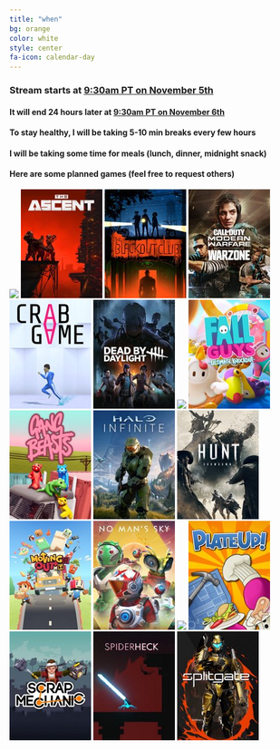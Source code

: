 ```yaml
---
title: "when"
bg: orange
color: white
style: center
fa-icon: calendar-day
---
```


### Stream starts at [**9:30am PT** on **November 5th**](https://time.is/0930AM_5_Nov_2022_in_PT/ET/CT/MT/GMT)

#### It will end **24 hours later** at [9:30am PT on November 6th](https://time.is/0930AM_6_Nov_2022_in_PT/ET/CT/MT/GMT)

#### To stay healthy, I will be taking **5-10 min** breaks every **few hours**

#### I will be taking some time for meals **(lunch, dinner, midnight snack)**

#### Here are some planned games **(feel free to request others)**

<div class="game-list">
  <img src="img/games/Apex-Legends.jpg" />
  <img src="img/games/Ascent.jpg" />
  <img src="img/games/Blackout-Club.jpg" />
  <img src="img/games/Call-Of-Duty-Modern-Warfare.jpg" />
  <img src="img/games/Crab-Game.jpg" />
  <img src="img/games/Dead-by-Daylight.jpg" />
  <img src="img/games/Deep-Rock-Galactic.jpg" />
  <img src="img/games/Fall-Guys-Ultimate-Knockout.jpg" />
  <img src="img/games/Gang-Beasts.jpg" />
  <img src="img/games/Halo-Infinite.jpg" />
  <img src="img/games/Hunt-Showdown.jpg" />
  <img src="img/games/Moving-Out.jpg" />
  <img src="img/games/No-Man-Sky.jpg" />
  <img src="img/games/Phasmophobia.jpg" />
  <img src="img/games/PlateUp.jpg" />
  <img src="img/games/Scrap-Mechanic.jpg" />
  <img src="img/games/SpiderHeck.jpg" />
  <img src="img/games/Splitgate.jpg" />
</div>
